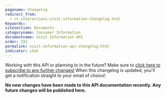 ```yaml
---
pagename: Changelog
redirect_from:
  - rt-interactions-visit-information-changelog.html
Keywords:
sitesection: Documents
categoryname: Consumer Information
documentname: Visit Information API
order: 231
permalink: visit-information-api-changelog.html
indicator: chat
---
```


<div class="subscribe">Working with this API or planning to in the future? Make sure to <a href="https://visualping.io/?url=developers.liveperson.com/rt-interactions-visit-information-changelog.html&mode=web&css=post-content" target="_blank">click here to subscribe to any further changes!</a> When this changelog is updated, you'll get a notification straight to your email of choice!</div>

**No new changes have been made to this API documentation recently. Any future changes will be published here.**
